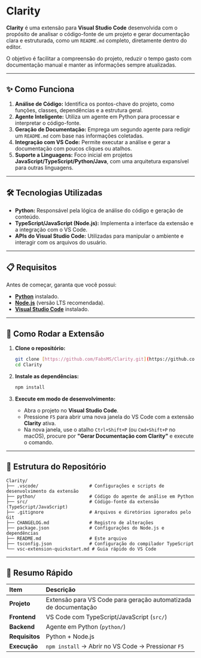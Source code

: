 # Clarity

**Clarity** é uma extensão para **Visual Studio Code** desenvolvida com o propósito de analisar o código-fonte de um projeto e gerar documentação clara e estruturada, como um `README.md` completo, diretamente dentro do editor.

O objetivo é facilitar a compreensão do projeto, reduzir o tempo gasto com documentação manual e manter as informações sempre atualizadas.

---

## ✨ Como Funciona

1.  **Análise de Código:** Identifica os pontos-chave do projeto, como funções, classes, dependências e a estrutura geral.
2.  **Agente Inteligente:** Utiliza um agente em Python para processar e interpretar o código-fonte.
3.  **Geração de Documentação:** Emprega um segundo agente para redigir um `README.md` com base nas informações coletadas.
4.  **Integração com VS Code:** Permite executar a análise e gerar a documentação com poucos cliques ou atalhos.
5.  **Suporte a Linguagens:** Foco inicial em projetos **JavaScript/TypeScript/Python/Java**, com uma arquitetura expansível para outras linguagens.

---

## 🛠️ Tecnologias Utilizadas

* **Python:** Responsável pela lógica de análise do código e geração de conteúdo.
* **TypeScript/JavaScript (Node.js):** Implementa a interface da extensão e a integração com o VS Code.
* **APIs do Visual Studio Code:** Utilizadas para manipular o ambiente e interagir com os arquivos do usuário.

---

## 📋 Requisitos

Antes de começar, garanta que você possui:

* **[Python](https://www.python.org/downloads/)** instalado.
* **[Node.js](https://nodejs.org/en/)** (versão LTS recomendada).
* **[Visual Studio Code](https://code.visualstudio.com/)** instalado.

---

## 🚀 Como Rodar a Extensão

1.  **Clone o repositório:**
    ```bash
    git clone [https://github.com/FabsMS/Clarity.git](https://github.com/FabsMS/Clarity.git)
    cd Clarity
    ```

2.  **Instale as dependências:**
    ```bash
    npm install
    ```

3.  **Execute em modo de desenvolvimento:**
    * Abra o projeto no **Visual Studio Code**.
    * Pressione `F5` para abrir uma nova janela do VS Code com a extensão **Clarity** ativa.
    * Na nova janela, use o atalho `Ctrl+Shift+P` (ou `Cmd+Shift+P` no macOS), procure por **"Gerar Documentação com Clarity"** e execute o comando.

---

## 📂 Estrutura do Repositório

```text
Clarity/
├── .vscode/                   # Configurações e scripts de desenvolvimento da extensão
├── python/                    # Código do agente de análise em Python
├── src/                       # Código-fonte da extensão (TypeScript/JavaScript)
├── .gitignore                 # Arquivos e diretórios ignorados pelo Git
├── CHANGELOG.md               # Registro de alterações
├── package.json               # Configurações do Node.js e dependências
├── README.md                  # Este arquivo
├── tsconfig.json              # Configuração do compilador TypeScript
└── vsc-extension-quickstart.md # Guia rápido do VS Code
```
---

## 📜 Resumo Rápido

| Item         | Descrição                                                       |
| :----------- | :-------------------------------------------------------------- |
| **Projeto** | Extensão para VS Code para geração automatizada de documentação |
| **Frontend** | VS Code com TypeScript/JavaScript (`src/`)                      |
| **Backend** | Agente em Python (`python/`)                                    |
| **Requisitos** | Python + Node.js                                                |
| **Execução** | `npm install` → Abrir no VS Code → Pressionar `F5`                |